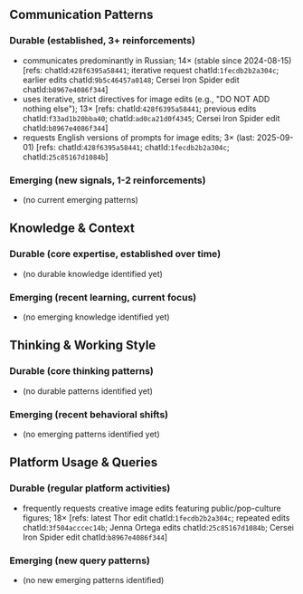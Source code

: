 ## Communication Patterns
### Durable (established, 3+ reinforcements)
- communicates predominantly in Russian; 14× (stable since 2024-08-15) [refs: chatId:`428f6395a58441`; iterative request chatId:`1fecdb2b2a304c`; earlier edits chatId:`9b5c46457a0148`; Cersei Iron Spider edit chatId:`b8967e4086f344`]
- uses iterative, strict directives for image edits (e.g., "DO NOT ADD nothing else"); 13× [refs: chatId:`428f6395a58441`; previous edits chatId:`f33ad1b20bba40`; chatId:`ad0ca21d0f4345`; Cersei Iron Spider edit chatId:`b8967e4086f344`]
- requests English versions of prompts for image edits; 3× (last: 2025-09-01) [refs: chatId:`428f6395a58441`; chatId:`1fecdb2b2a304c`; chatId:`25c85167d1084b`]

### Emerging (new signals, 1-2 reinforcements)
- (no current emerging patterns)

## Knowledge & Context
### Durable (core expertise, established over time)
- (no durable knowledge identified yet)

### Emerging (recent learning, current focus)
- (no emerging knowledge identified yet)

## Thinking & Working Style
### Durable (core thinking patterns)
- (no durable patterns identified yet)

### Emerging (recent behavioral shifts)
- (no emerging patterns identified yet)

## Platform Usage & Queries
### Durable (regular platform activities)
- frequently requests creative image edits featuring public/pop-culture figures; 18× [refs: latest Thor edit chatId:`1fecdb2b2a304c`; repeated edits chatId:`3f504acccec14b`; Jenna Ortega edits chatId:`25c85167d1084b`; Cersei Iron Spider edit chatId:`b8967e4086f344`]

### Emerging (new query patterns)
- (no new emerging patterns identified)